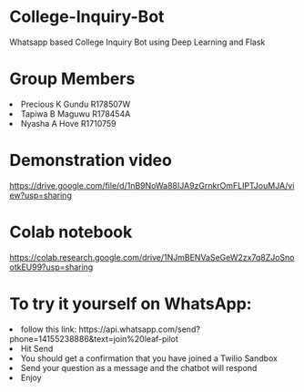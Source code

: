 # College-Inquiry-Bot
Whatsapp based College Inquiry Bot using Deep Learning and Flask

# Group Members
<li> Precious K Gundu R178507W  </li>
<li> Tapiwa B Maguwu R178454A  </li>
<li> Nyasha A Hove R1710759 </li>

# Demonstration video
https://drive.google.com/file/d/1nB9NoWa88IJA9zGrnkrOmFLIPTJouMJA/view?usp=sharing

# Colab notebook
https://colab.research.google.com/drive/1NJmBENVaSeGeW2zx7q8ZJoSnootkEU99?usp=sharing

# To try it yourself on WhatsApp:
<li>follow this link:
https://api.whatsapp.com/send?phone=14155238886&text=join%20leaf-pilot </li>
<li> Hit Send </li>
<li>You should get a confirmation that you have joined a Twilio Sandbox </li>
<li> Send your question as a message and the chatbot will respond </li>
<li> Enjoy </li>
